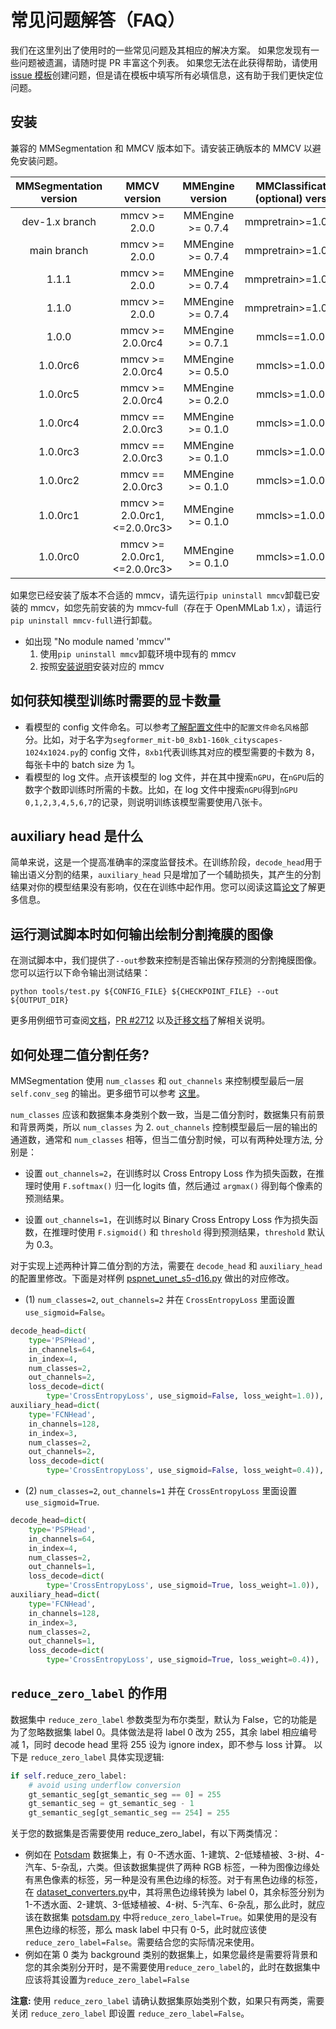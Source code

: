 # 常见问题解答（FAQ）

我们在这里列出了使用时的一些常见问题及其相应的解决方案。 如果您发现有一些问题被遗漏，请随时提 PR 丰富这个列表。 如果您无法在此获得帮助，请使用 [issue 模板](https://github.com/open-mmlab/mmsegmentation/blob/dev-1.x/.github/ISSUE_TEMPLATE/error-report.md/)创建问题，但是请在模板中填写所有必填信息，这有助于我们更快定位问题。

## 安装

兼容的 MMSegmentation 和 MMCV 版本如下。请安装正确版本的 MMCV 以避免安装问题。

| MMSegmentation version |          MMCV version          | MMEngine version  | MMClassification (optional) version | MMDetection (optional) version |
| :--------------------: | :----------------------------: | :---------------: | :---------------------------------: | :----------------------------: |
|     dev-1.x branch     |         mmcv >= 2.0.0          | MMEngine >= 0.7.4 |        mmpretrain>=1.0.0rc7         |         mmdet >= 3.0.0         |
|      main branch       |         mmcv >= 2.0.0          | MMEngine >= 0.7.4 |        mmpretrain>=1.0.0rc7         |         mmdet >= 3.0.0         |
|         1.1.1          |         mmcv >= 2.0.0          | MMEngine >= 0.7.4 |        mmpretrain>=1.0.0rc7         |         mmdet >= 3.0.0         |
|         1.1.0          |         mmcv >= 2.0.0          | MMEngine >= 0.7.4 |        mmpretrain>=1.0.0rc7         |         mmdet >= 3.0.0         |
|         1.0.0          |        mmcv >= 2.0.0rc4        | MMEngine >= 0.7.1 |           mmcls==1.0.0rc6           |         mmdet >= 3.0.0         |
|        1.0.0rc6        |        mmcv >= 2.0.0rc4        | MMEngine >= 0.5.0 |           mmcls>=1.0.0rc0           |       mmdet >= 3.0.0rc6        |
|        1.0.0rc5        |        mmcv >= 2.0.0rc4        | MMEngine >= 0.2.0 |           mmcls>=1.0.0rc0           |        mmdet>=3.0.0rc6         |
|        1.0.0rc4        |        mmcv == 2.0.0rc3        | MMEngine >= 0.1.0 |           mmcls>=1.0.0rc0           |  mmdet>=3.0.0rc4, \<=3.0.0rc5  |
|        1.0.0rc3        |        mmcv == 2.0.0rc3        | MMEngine >= 0.1.0 |           mmcls>=1.0.0rc0           |  mmdet>=3.0.0rc4, \<=3.0.0rc5  |
|        1.0.0rc2        |        mmcv == 2.0.0rc3        | MMEngine >= 0.1.0 |           mmcls>=1.0.0rc0           |  mmdet>=3.0.0rc4, \<=3.0.0rc5  |
|        1.0.0rc1        | mmcv >= 2.0.0rc1, \<=2.0.0rc3> | MMEngine >= 0.1.0 |           mmcls>=1.0.0rc0           |          Not required          |
|        1.0.0rc0        | mmcv >= 2.0.0rc1, \<=2.0.0rc3> | MMEngine >= 0.1.0 |           mmcls>=1.0.0rc0           |          Not required          |

如果您已经安装了版本不合适的 mmcv，请先运行`pip uninstall mmcv`卸载已安装的 mmcv，如您先前安装的为 mmcv-full（存在于 OpenMMLab 1.x），请运行`pip uninstall mmcv-full`进行卸载。

- 如出现 "No module named 'mmcv'"
  1. 使用`pip uninstall mmcv`卸载环境中现有的 mmcv
  2. 按照[安装说明](../get_started.md)安装对应的 mmcv

## 如何获知模型训练时需要的显卡数量

- 看模型的 config 文件命名。可以参考[了解配置文件](../user_guides/1_config.md)中的`配置文件命名风格`部分。比如，对于名字为`segformer_mit-b0_8xb1-160k_cityscapes-1024x1024.py`的 config 文件，`8xb1`代表训练其对应的模型需要的卡数为 8，每张卡中的 batch size 为 1。
- 看模型的 log 文件。点开该模型的 log 文件，并在其中搜索`nGPU`，在`nGPU`后的数字个数即训练时所需的卡数。比如，在 log 文件中搜索`nGPU`得到`nGPU 0,1,2,3,4,5,6,7`的记录，则说明训练该模型需要使用八张卡。

## auxiliary head 是什么

简单来说，这是一个提高准确率的深度监督技术。在训练阶段，`decode_head`用于输出语义分割的结果，`auxiliary_head` 只是增加了一个辅助损失，其产生的分割结果对你的模型结果没有影响，仅在在训练中起作用。您可以阅读这篇[论文](https://arxiv.org/pdf/1612.01105.pdf)了解更多信息。

## 运行测试脚本时如何输出绘制分割掩膜的图像

在测试脚本中，我们提供了`--out`参数来控制是否输出保存预测的分割掩膜图像。您可以运行以下命令输出测试结果：

```shell
python tools/test.py ${CONFIG_FILE} ${CHECKPOINT_FILE} --out ${OUTPUT_DIR}
```

更多用例细节可查阅[文档](https://github.com/open-mmlab/mmsegmentation/blob/dev-1.x/docs/zh_cn/user_guides/4_train_test.md#%E6%B5%8B%E8%AF%95%E5%B9%B6%E4%BF%9D%E5%AD%98%E5%88%86%E5%89%B2%E7%BB%93%E6%9E%9C)，[PR #2712](https://github.com/open-mmlab/mmsegmentation/pull/2712) 以及[迁移文档](https://github.com/open-mmlab/mmsegmentation/blob/dev-1.x/docs/zh_cn/migration/interface.md#%E6%B5%8B%E8%AF%95%E5%90%AF%E5%8A%A8)了解相关说明。

## 如何处理二值分割任务?

MMSegmentation 使用 `num_classes` 和 `out_channels` 来控制模型最后一层 `self.conv_seg` 的输出。更多细节可以参考 [这里](https://github.com/open-mmlab/mmsegmentation/blob/dev-1.x/mmseg/models/decode_heads/decode_head.py)。

`num_classes` 应该和数据集本身类别个数一致，当是二值分割时，数据集只有前景和背景两类，所以 `num_classes` 为 2. `out_channels` 控制模型最后一层的输出的通道数，通常和 `num_classes` 相等，但当二值分割时候，可以有两种处理方法, 分别是：

- 设置 `out_channels=2`，在训练时以 Cross Entropy Loss 作为损失函数，在推理时使用 `F.softmax()` 归一化 logits 值，然后通过 `argmax()` 得到每个像素的预测结果。

- 设置 `out_channels=1`，在训练时以 Binary Cross Entropy Loss 作为损失函数，在推理时使用 `F.sigmoid()` 和 `threshold` 得到预测结果，`threshold` 默认为 0.3。

对于实现上述两种计算二值分割的方法，需要在 `decode_head` 和 `auxiliary_head` 的配置里修改。下面是对样例 [pspnet_unet_s5-d16.py](https://github.com/open-mmlab/mmsegmentation/blob/dev-1.x/configs/_base_/models/pspnet_unet_s5-d16.py) 做出的对应修改。

- (1) `num_classes=2`, `out_channels=2` 并在 `CrossEntropyLoss` 里面设置 `use_sigmoid=False`。

```python
decode_head=dict(
    type='PSPHead',
    in_channels=64,
    in_index=4,
    num_classes=2,
    out_channels=2,
    loss_decode=dict(
        type='CrossEntropyLoss', use_sigmoid=False, loss_weight=1.0)),
auxiliary_head=dict(
    type='FCNHead',
    in_channels=128,
    in_index=3,
    num_classes=2,
    out_channels=2,
    loss_decode=dict(
        type='CrossEntropyLoss', use_sigmoid=False, loss_weight=0.4)),
```

- (2) `num_classes=2`, `out_channels=1` 并在 `CrossEntropyLoss` 里面设置 `use_sigmoid=True`.

```python
decode_head=dict(
    type='PSPHead',
    in_channels=64,
    in_index=4,
    num_classes=2,
    out_channels=1,
    loss_decode=dict(
        type='CrossEntropyLoss', use_sigmoid=True, loss_weight=1.0)),
auxiliary_head=dict(
    type='FCNHead',
    in_channels=128,
    in_index=3,
    num_classes=2,
    out_channels=1,
    loss_decode=dict(
        type='CrossEntropyLoss', use_sigmoid=True, loss_weight=0.4)),
```

## `reduce_zero_label` 的作用

数据集中 `reduce_zero_label` 参数类型为布尔类型，默认为 False，它的功能是为了忽略数据集 label 0。具体做法是将 label 0 改为 255，其余 label 相应编号减 1，同时 decode head 里将 255 设为 ignore index，即不参与 loss 计算。
以下是 `reduce_zero_label` 具体实现逻辑:

```python
if self.reduce_zero_label:
    # avoid using underflow conversion
    gt_semantic_seg[gt_semantic_seg == 0] = 255
    gt_semantic_seg = gt_semantic_seg - 1
    gt_semantic_seg[gt_semantic_seg == 254] = 255
```

关于您的数据集是否需要使用 reduce_zero_label，有以下两类情况：

- 例如在 [Potsdam](https://github.com/open-mmlab/mmsegmentation/blob/1.x/docs/en/user_guides/2_dataset_prepare.md#isprs-potsdam) 数据集上，有 0-不透水面、1-建筑、2-低矮植被、3-树、4-汽车、5-杂乱，六类。但该数据集提供了两种 RGB 标签，一种为图像边缘处有黑色像素的标签，另一种是没有黑色边缘的标签。对于有黑色边缘的标签，在 [dataset_converters.py](https://github.com/open-mmlab/mmsegmentation/blob/dev-1.x/tools/dataset_converters/potsdam.py)中，其将黑色边缘转换为 label 0，其余标签分别为 1-不透水面、2-建筑、3-低矮植被、4-树、5-汽车、6-杂乱，那么此时，就应该在数据集 [potsdam.py](https://github.com/open-mmlab/mmsegmentation/blob/ff95416c3b5ce8d62b9289f743531398efce534f/mmseg/datasets/potsdam.py#L23) 中将`reduce_zero_label=True`。如果使用的是没有黑色边缘的标签，那么 mask label 中只有 0-5，此时就应该使`reduce_zero_label=False`。需要结合您的实际情况来使用。
- 例如在第 0 类为 background 类别的数据集上，如果您最终是需要将背景和您的其余类别分开时，是不需要使用`reduce_zero_label`的，此时在数据集中应该将其设置为`reduce_zero_label=False`

**注意:** 使用 `reduce_zero_label` 请确认数据集原始类别个数，如果只有两类，需要关闭 `reduce_zero_label` 即设置 `reduce_zero_label=False`。
